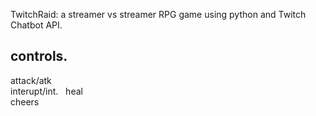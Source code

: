 TwitchRaid: a streamer vs streamer RPG game using python and Twitch Chatbot API. 
## controls. 
attack/atk   
interupt/int.  
heal  
cheers  
